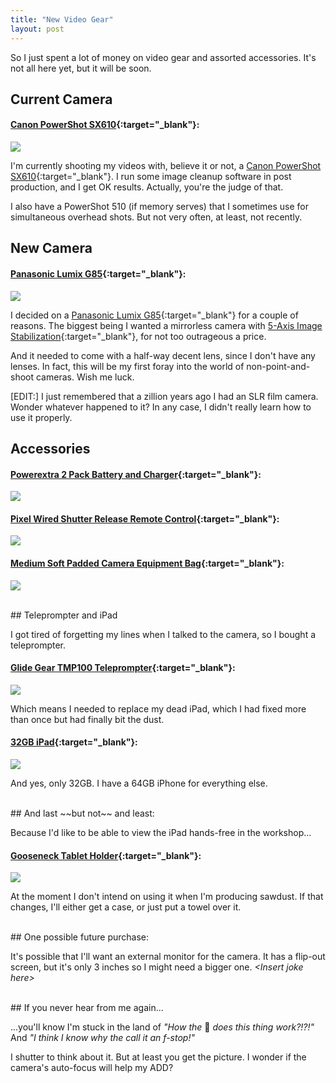 ```yaml
---
title: "New Video Gear"
layout: post
---
```

So I just spent a lot of money on video gear and assorted accessories. It's not all here yet, but it will be soon.

## Current Camera

#### [Canon PowerShot SX610](https://amzn.to/2PDeCES){:target="_blank"}:

<a href="https://www.amazon.com/Canon-PowerShot-Digital-Camera-Optical/dp/B01FFACR50/ref=as_li_ss_il?keywords=canon+powershot+sx610&qid=1556742357&s=gateway&sr=8-4&linkCode=li3&tag=thenewbiewood-20&linkId=71393bf4e2933a6011e0bc3c34d2fbbf&language=en_US" target="_blank"><img border="0" src="//ws-na.amazon-adsystem.com/widgets/q?_encoding=UTF8&ASIN=B01FFACR50&Format=_SL250_&ID=AsinImage&MarketPlace=US&ServiceVersion=20070822&WS=1&tag=thenewbiewood-20&language=en_US" ></a><img src="https://ir-na.amazon-adsystem.com/e/ir?t=thenewbiewood-20&language=en_US&l=li3&o=1&a=B01FFACR50" width="1" height="1" border="0" alt="" style="border:none !important; margin:0px !important;" />

I'm currently shooting my videos with, believe it or not, a [Canon PowerShot SX610](https://amzn.to/2PDeCES){:target="_blank"}. I run some image cleanup software in post production, and I get OK results. Actually, you're the judge of that.

I also have a PowerShot 510 (if memory serves) that I sometimes use for simultaneous overhead shots. But not very often, at least, not recently.

## New Camera

#### [Panasonic Lumix G85](https://amzn.to/2ZNKuLN){:target="_blank"}:

<a href="https://www.amazon.com/PANASONIC-Mirrorless-12-60mm-Megapixels-DMC-G85MK/dp/B01M050N05/ref=as_li_ss_il?keywords=lumix+g85&qid=1556740369&s=gateway&sr=8-1-spons&psc=1&linkCode=li3&tag=thenewbiewood-20&linkId=b30ba3a7b0d737ce0abca211b6cb91e0&language=en_US" target="_blank"><img border="0" src="//ws-na.amazon-adsystem.com/widgets/q?_encoding=UTF8&ASIN=B01M050N05&Format=_SL250_&ID=AsinImage&MarketPlace=US&ServiceVersion=20070822&WS=1&tag=thenewbiewood-20&language=en_US" ></a><img src="https://ir-na.amazon-adsystem.com/e/ir?t=thenewbiewood-20&language=en_US&l=li3&o=1&a=B01M050N05" width="1" height="1" border="0" alt="" style="border:none !important; margin:0px !important;" />

I decided on a [Panasonic Lumix G85](https://amzn.to/2ZNKuLN){:target="_blank"} for a couple of reasons. The biggest being I wanted a mirrorless camera with [5-Axis Image Stabilization](https://youtu.be/p5PvHlk3yig?t=578){:target="_blank"}, for not too outrageous a price.

And it needed to come with a half-way decent lens, since I don't have any lenses. In fact, this will be my first foray into the world of non-point-and-shoot cameras. Wish me luck.

[EDIT:] I just remembered that a zillion years ago I had an SLR film camera. Wonder whatever happened to it? In any case, I didn't really learn how to use it properly.

## Accessories

#### [Powerextra 2 Pack Battery and Charger](https://amzn.to/2V8Y3qv){:target="_blank"}:

<a href="https://www.amazon.com/Powerextra-Compatible-DMW-BLC12E-DMW-BLC12PP-DMC-FZ1000/dp/B01IMQAVDY/ref=as_li_ss_il?_encoding=UTF8&pd_rd_i=B01IMQAVDY&pd_rd_r=c460f9c3-6c4a-11e9-a963-6f3949decc2c&pd_rd_w=jrMlN&pd_rd_wg=uVNOz&pf_rd_p=a2006322-0bc0-4db9-a08e-d168c18ce6f0&pf_rd_r=NGA1K694SF1EP7VZDA74&psc=1&refRID=NGA1K694SF1EP7VZDA74&linkCode=li3&tag=thenewbiewood-20&linkId=1830f4eb87b0b71ee77f2be64dbaa3e5&language=en_US" target="_blank"><img border="0" src="//ws-na.amazon-adsystem.com/widgets/q?_encoding=UTF8&ASIN=B01IMQAVDY&Format=_SL250_&ID=AsinImage&MarketPlace=US&ServiceVersion=20070822&WS=1&tag=thenewbiewood-20&language=en_US" ></a><img src="https://ir-na.amazon-adsystem.com/e/ir?t=thenewbiewood-20&language=en_US&l=li3&o=1&a=B01IMQAVDY" width="1" height="1" border="0" alt="" style="border:none !important; margin:0px !important;" />

#### [Pixel Wired Shutter Release Remote Control](https://amzn.to/2LjrAco){:target="_blank"}:

<a href="https://www.amazon.com/dp/B01CJ7UQ32/ref=as_li_ss_il?ie=UTF8&linkCode=li3&tag=thenewbiewood-20&linkId=c1163f4591d7b750d0b0e528ba447aa0&language=en_US" target="_blank"><img border="0" src="//ws-na.amazon-adsystem.com/widgets/q?_encoding=UTF8&ASIN=B01CJ7UQ32&Format=_SL250_&ID=AsinImage&MarketPlace=US&ServiceVersion=20070822&WS=1&tag=thenewbiewood-20&language=en_US" ></a><img src="https://ir-na.amazon-adsystem.com/e/ir?t=thenewbiewood-20&language=en_US&l=li3&o=1&a=B01CJ7UQ32" width="1" height="1" border="0" alt="" style="border:none !important; margin:0px !important;" />

#### [Medium Soft Padded Camera Equipment Bag](https://amzn.to/2PFuYwO){:target="_blank"}:

<a href="https://www.amazon.com/gp/product/B00I54FGXY/ref=as_li_ss_il?ie=UTF8&psc=1&linkCode=li3&tag=thenewbiewood-20&linkId=0ea41ab726d907b51cf3798d80174490&language=en_US" target="_blank"><img border="0" src="//ws-na.amazon-adsystem.com/widgets/q?_encoding=UTF8&ASIN=B00I54FGXY&Format=_SL250_&ID=AsinImage&MarketPlace=US&ServiceVersion=20070822&WS=1&tag=thenewbiewood-20&language=en_US" ></a><img src="https://ir-na.amazon-adsystem.com/e/ir?t=thenewbiewood-20&language=en_US&l=li3&o=1&a=B00I54FGXY" width="1" height="1" border="0" alt="" style="border:none !important; margin:0px !important;" />

<br/>
## Teleprompter and iPad

I got tired of forgetting my lines when I talked to the camera, so I bought a teleprompter.

#### [Glide Gear TMP100 Teleprompter](https://amzn.to/2PJkxZ5){:target="_blank"}:

<a href="https://www.amazon.com/gp/product/B019AJOLEM/ref=as_li_ss_il?ie=UTF8&psc=1&linkCode=li3&tag=thenewbiewood-20&linkId=a5a4402ecfeae3b5285219f2eeffdd1b&language=en_US" target="_blank"><img border="0" src="//ws-na.amazon-adsystem.com/widgets/q?_encoding=UTF8&ASIN=B019AJOLEM&Format=_SL250_&ID=AsinImage&MarketPlace=US&ServiceVersion=20070822&WS=1&tag=thenewbiewood-20&language=en_US" ></a><img src="https://ir-na.amazon-adsystem.com/e/ir?t=thenewbiewood-20&language=en_US&l=li3&o=1&a=B019AJOLEM" width="1" height="1" border="0" alt="" style="border:none !important; margin:0px !important;" />

Which means I needed to replace my dead iPad, which I had fixed more than once but had finally bit the dust.

#### [32GB iPad](https://amzn.to/2ZNMvYl){:target="_blank"}:

<a href="https://www.amazon.com/gp/product/B07BTS2KWK/ref=as_li_ss_il?ie=UTF8&psc=1&linkCode=li3&tag=thenewbiewood-20&linkId=2704f559166d87aa4e0632ef30682d24&language=en_US" target="_blank"><img border="0" src="//ws-na.amazon-adsystem.com/widgets/q?_encoding=UTF8&ASIN=B07BTS2KWK&Format=_SL250_&ID=AsinImage&MarketPlace=US&ServiceVersion=20070822&WS=1&tag=thenewbiewood-20&language=en_US" ></a><img src="https://ir-na.amazon-adsystem.com/e/ir?t=thenewbiewood-20&language=en_US&l=li3&o=1&a=B07BTS2KWK" width="1" height="1" border="0" alt="" style="border:none !important; margin:0px !important;" />

And yes, only 32GB. I have a 64GB iPhone for everything else.

<br/>
## And last ~~but not~~ and least:

Because I'd like to be able to view the iPad hands-free in the workshop...

#### [Gooseneck Tablet Holder](https://amzn.to/2VBFyum){:target="_blank"}:

<a href="https://www.amazon.com/gp/product/B07GQNRQ86/ref=as_li_ss_il?ie=UTF8&psc=1&linkCode=li3&tag=thenewbiewood-20&linkId=439b0c7e8d1cf29ff7a6cd3ec78acfef&language=en_US" target="_blank"><img border="0" src="//ws-na.amazon-adsystem.com/widgets/q?_encoding=UTF8&ASIN=B07GQNRQ86&Format=_SL250_&ID=AsinImage&MarketPlace=US&ServiceVersion=20070822&WS=1&tag=thenewbiewood-20&language=en_US" ></a><img src="https://ir-na.amazon-adsystem.com/e/ir?t=thenewbiewood-20&language=en_US&l=li3&o=1&a=B07GQNRQ86" width="1" height="1" border="0" alt="" style="border:none !important; margin:0px !important;" />

At the moment I don't intend on using it when I'm producing sawdust. If that changes, I'll either get a case, or just put a towel over it.

<br>
## One possible future purchase:

It's possible that I'll want an external monitor for the camera. It has a flip-out screen, but it's only 3 inches so I might need a bigger one. *&lt;Insert joke here&gt;*

<br/>
## If you never hear from me again...

...you'll know I'm stuck in the land of *"How the* 🤬 *does this thing work?!?!"* And *"I think I know why the call it an f-stop!"*

I shutter to think about it. But at least you get the picture. I wonder if the camera's auto-focus will help my ADD?

